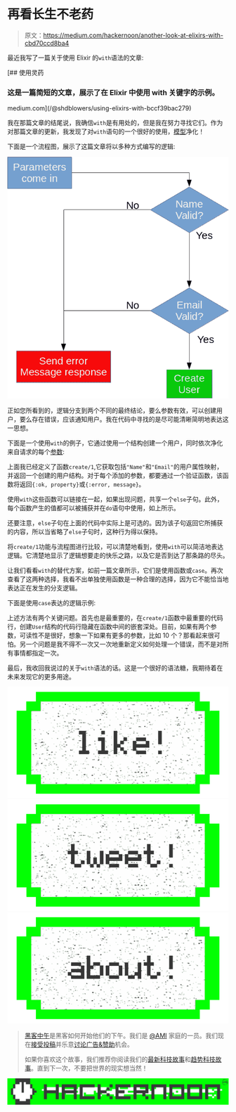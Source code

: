 # 再看长生不老药

> 原文：<https://medium.com/hackernoon/another-look-at-elixirs-with-cbd70ccd8ba4>

最近我写了一篇关于使用 Elixir 的`with`语法的文章:

 [## 使用灵药

### 这是一篇简短的文章，展示了在 Elixir 中使用 with 关键字的示例。

medium.com](/@shdblowers/using-elixirs-with-bccf39bac279) 

我在那篇文章的结尾说，我确信`with`是有用处的，但是我在努力寻找它们。作为对那篇文章的更新，我发现了对`with`语句的一个很好的使用，[模型](https://hackernoon.com/tagged/model)净化！

下面是一个流程图，展示了这篇文章将以多种方式编写的逻辑:

![](img/6e383ad3efa6ebc653c9fb0bb4fef662.png)

正如您所看到的，逻辑分支到两个不同的最终结论，要么参数有效，可以创建用户，要么存在错误，应该通知用户。我在代码中寻找的是尽可能清晰简明地表达这一思想。

下面是一个使用`with`的例子，它通过使用一个结构创建一个用户，同时依次净化来自请求的每个[参数](https://hackernoon.com/tagged/parameter):

上面我已经定义了函数`create/1`,它获取包括`"Name"`和`"Email"`的用户属性映射，并返回一个创建的用户结构。对于每个添加的参数，都要通过一个验证函数，该函数将返回`{:ok, property}`或`{:error, message}`。

使用`with`这些函数可以链接在一起，如果出现问题，共享一个`else`子句。此外，每个函数产生的值都可以被捕获并在`do`语句中使用，如上所示。

还要注意，`else`子句在上面的代码中实际上是可选的。因为该子句返回它所捕获的内容，所以当省略了`else`子句时，这种行为得以保持。

将`create/1`功能与流程图进行比较，可以清楚地看到，使用`with`可以简洁地表达逻辑。它清楚地显示了逻辑想要走的快乐之路，以及它是否到达了那条路的尽头。

让我们看看`with`的替代方案，如前一篇文章所示，它们是使用函数或`case`。再次查看了这两种选择，我看不出单独使用函数是一种合理的选择，因为它不能恰当地表达正在发生的分支逻辑。

下面是使用`case`表达的逻辑示例:

上述方法有两个关键问题。首先也是最重要的，在`create/1`函数中最重要的代码行，创建`User`结构的代码行隐藏在函数中间的嵌套深处。目前，如果有两个参数，可读性不是很好，想象一下如果有更多的参数，比如 10 个？那看起来很可怕。另一个问题是我不得不一次又一次地重新定义如何处理一个错误，而不是对所有事情都指定一次。

最后，我收回我说过的关于`with`语法的话。这是一个很好的语法糖，我期待着在未来发现它的更多用途。

[![](img/50ef4044ecd4e250b5d50f368b775d38.png)](http://bit.ly/HackernoonFB)[![](img/979d9a46439d5aebbdcdca574e21dc81.png)](https://goo.gl/k7XYbx)[![](img/2930ba6bd2c12218fdbbf7e02c8746ff.png)](https://goo.gl/4ofytp)

> [黑客中午](http://bit.ly/Hackernoon)是黑客如何开始他们的下午。我们是 [@AMI](http://bit.ly/atAMIatAMI) 家庭的一员。我们现在[接受投稿](http://bit.ly/hackernoonsubmission)并乐意[讨论广告&赞助](mailto:partners@amipublications.com)机会。
> 
> 如果你喜欢这个故事，我们推荐你阅读我们的[最新科技故事](http://bit.ly/hackernoonlatestt)和[趋势科技故事](https://hackernoon.com/trending)。直到下一次，不要把世界的现实想当然！

![](img/be0ca55ba73a573dce11effb2ee80d56.png)